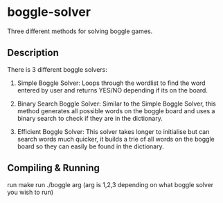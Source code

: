 # boggle-solver
Three different methods for solving boggle games.

## Description

There is 3 different boggle solvers:

1) Simple Boggle Solver: Loops through the wordlist to find the word entered by user and returns YES/NO depending if its on the board.

2) Binary Search Boggle Solver: Similar to the Simple Boggle Solver, this method generates all possible words on the boggle board and uses a binary search to check if they are in the dictionary.

3) Efficient Boggle Solver: This solver takes longer to initialise but can search words much quicker, it builds a trie of all words on the boggle board so they can easily be found in the dictionary.

## Compiling & Running

run make
run ./boggle arg (arg is 1,2,3 depending on what boggle solver you wish to run)
